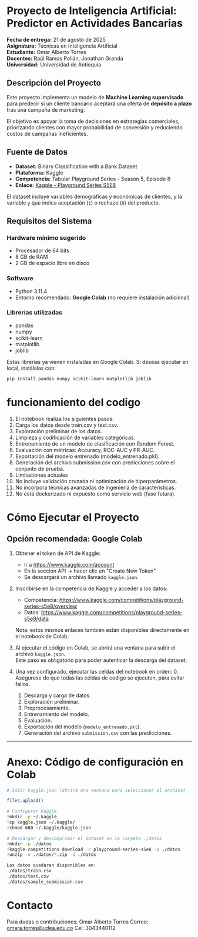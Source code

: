 # Proyecto de Inteligencia Artificial: Predictor en Actividades Bancarias

**Fecha de entrega:** 21 de agosto de 2025  
**Asignatura:** Técnicas en Inteligencia Artificial  
**Estudiante:** Omar Alberto Torres  
**Docentes:** Raúl Ramos Pollán, Jonathan Granda  
**Universidad:** Universidad de Antioquia  

## Descripción del Proyecto
Este proyecto implementa un modelo de **Machine Learning supervisado** para predecir si un cliente bancario aceptará una oferta de **depósito a plazo** tras una campaña de marketing.  

El objetivo es apoyar la toma de decisiones en estrategias comerciales, priorizando clientes con mayor probabilidad de conversión y reduciendo costos de campañas ineficientes.

## Fuente de Datos
- **Dataset:** Binary Classification with a Bank Dataset  
- **Plataforma:** Kaggle  
- **Competencia:** Tabular Playground Series - Season 5, Episode 8  
- **Enlace:** [Kaggle - Playground Series S5E8](https://www.kaggle.com/competitions/playground-series-s5e8/overview)  

El dataset incluye variables demográficas y económicas de clientes, y la variable `y` que indica aceptación (`1`) o rechazo (`0`) del producto.

## Requisitos del Sistema

### Hardware mínimo sugerido
- Procesador de 64 bits  
- 8 GB de RAM  
- 2 GB de espacio libre en disco  

### Software
- Python 3.11.4  
- Entorno recomendado: **Google Colab** (no requiere instalación adicional)  

### Librerías utilizadas
- pandas  
- numpy  
- scikit-learn  
- matplotlib  
- joblib  

Estas librerías ya vienen instaladas en Google Colab. Si deseas ejecutar en local, instálalas con:

```bash
pip install pandas numpy scikit-learn matplotlib joblib
```
# funcionamiento del codigo
1. El notebook realiza los siguientes pasos:
2. Carga los datos desde train.csv y test.csv.
3. Exploración preliminar de los datos.
4. Limpieza y codificación de variables categóricas.
5. Entrenamiento de un modelo de clasificación con Random Forest.
6. Evaluación con métricas: Accuracy, ROC-AUC y PR-AUC.
7. Exportación del modelo entrenado (modelo_entrenado.pkl).
8. Generación del archivo submission.csv con predicciones sobre el conjunto de prueba.
9. Limitaciones actuales
10. No incluye validación cruzada ni optimización de hiperparámetros.
11. No incorpora técnicas avanzadas de ingeniería de características.
12. No está dockerizado ni expuesto como servicio web (fase futura).

# Cómo Ejecutar el Proyecto

## Opción recomendada: Google Colab

1. Obtener el token de API de Kaggle:  
   - Ir a https://www.kaggle.com/account  
   - En la sección API → hacer clic en "Create New Token"  
   - Se descargará un archivo llamado `kaggle.json`.

2. Inscribirse en la competencia de Kaggle y acceder a los datos:  
   - Competencia: https://www.kaggle.com/competitions/playground-series-s5e8/overview  
   - Datos: https://www.kaggle.com/competitions/playground-series-s5e8/data  

   Nota: estos mismos enlaces también están disponibles directamente en el notebook de Colab.

3. Al ejecutar el código en Colab, se abrirá una ventana para subir el archivo `kaggle.json`.  
   Este paso es obligatorio para poder autenticar la descarga del dataset.

4. Una vez configurado, ejecutar las celdas del notebook en orden:
   0. Asegurese de que todas las celdas de codigo  se ejecuten, para evitar fallos.
   1. Descarga y carga de datos.  
   2. Exploración preliminar.  
   3. Preprocesamiento.  
   4. Entrenamiento del modelo.  
   5. Evaluación.  
   6. Exportación del modelo (`modelo_entrenado.pkl`).  
   7. Generación del archivo `submission.csv` con las predicciones.  

---

# Anexo: Código de configuración en Colab

```bash python
# Subir kaggle.json (abrirá una ventana para seleccionar el archivo)

files.upload()

# Configurar Kaggle
!mkdir -p ~/.kaggle
!cp kaggle.json ~/.kaggle/
!chmod 600 ~/.kaggle/kaggle.json

# Descargar y descomprimir el dataset en la carpeta ./datos
!mkdir -p ./datos
!kaggle competitions download -c playground-series-s5e8 -p ./datos
!unzip -o ./datos/*.zip -d ./datos

Los datos quedaran disponibles en:
./datos/train.csv
./datos/test.csv
./datos/sample_submission.csv

```

# Contacto
Para dudas o contribuciones:
Omar Alberto Torres
Correo: omara.torres@udea.edu.co
Cel: 3043440112